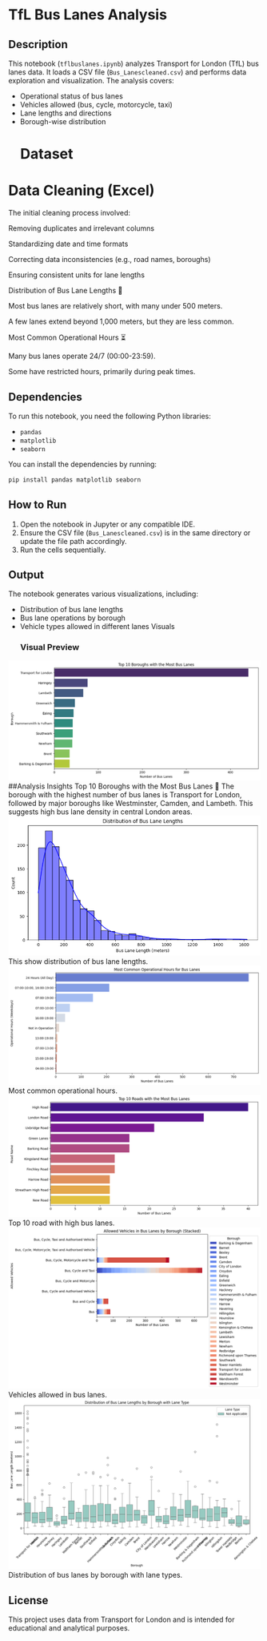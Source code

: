 # TfL Bus Lanes Analysis

## Description
This notebook (`tflbuslanes.ipynb`) analyzes Transport for London (TfL) bus lanes data. It loads a CSV file (`Bus_Lanescleaned.csv`) and performs data exploration and visualization. The analysis covers:
- Operational status of bus lanes
- Vehicles allowed (bus, cycle, motorcycle, taxi)
- Lane lengths and directions
- Borough-wise distribution
  # Dataset
# Data Cleaning (Excel)

The initial cleaning process involved:

Removing duplicates and irrelevant columns

Standardizing date and time formats

Correcting data inconsistencies (e.g., road names, boroughs)

Ensuring consistent units for lane lengths
 

Distribution of Bus Lane Lengths 📏

Most bus lanes are relatively short, with many under 500 meters.

A few lanes extend beyond 1,000 meters, but they are less common.

Most Common Operational Hours ⏳

Many bus lanes operate 24/7 (00:00-23:59).

Some have restricted hours, primarily during peak times.

## Dependencies
To run this notebook, you need the following Python libraries:
- `pandas`
- `matplotlib`
- `seaborn`

You can install the dependencies by running:
```bash
pip install pandas matplotlib seaborn
```

## How to Run
1. Open the notebook in Jupyter or any compatible IDE.
2. Ensure the CSV file (`Bus_Lanescleaned.csv`) is in the same directory or update the file path accordingly.
3. Run the cells sequentially.

## Output
The notebook generates various visualizations, including:
- Distribution of bus lane lengths
- Bus lane operations by borough
- Vehicle types allowed in different lanes
  Visuals
  ### Visual Preview
![Visual 1](https://raw.githubusercontent.com/Jaswinder-spec/TFL-Bus-Lanes-Project/main/visual_1.png)
 ##Analysis Insights
Top 10 Boroughs with the Most Bus Lanes 🚏
The borough with the highest number of bus lanes is Transport for London, followed by major boroughs like Westminster, Camden, and Lambeth.
This suggests high bus lane density in central London areas.
![Visual 2](https://raw.githubusercontent.com/Jaswinder-spec/TFL-Bus-Lanes-Project/main/visual_2.png)
This show distribution of bus lane lengths.
![Visual 3](https://raw.githubusercontent.com/Jaswinder-spec/TFL-Bus-Lanes-Project/main/visual_3.png)
Most common operational hours.
![Visual 4](https://raw.githubusercontent.com/Jaswinder-spec/TFL-Bus-Lanes-Project/main/visual_4.png)
Top 10 road with high bus lanes.
![Visual 5](https://raw.githubusercontent.com/Jaswinder-spec/TFL-Bus-Lanes-Project/main/visual_5.png)
Vehicles allowed in bus lanes.
![Visual 6](https://raw.githubusercontent.com/Jaswinder-spec/TFL-Bus-Lanes-Project/main/visual_6.png)
Distribution of bus lanes by borough with lane types.

## License
This project uses data from Transport for London and is intended for educational and analytical purposes.



